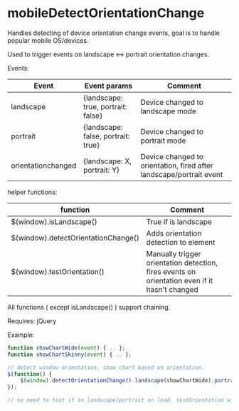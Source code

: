 mobileDetectOrientationChange
=============================
Handles detecting of device orientation change events, goal is to handle popular mobile OS/devices.

Used to trigger events on landscape <-> portrait orientation changes.

Events:

|Event|Event params|Comment|
|-----|------------|-------|
|landscape|{landscape: true, portrait: false}|Device changed to landscape mode|
|portrait|{landscape: false, portrait: true}|Device changed to portrait mode|
|orientationchanged|{landscape: X, portrait: Y}|Device changed to orientation, fired after landscape/portrait event|

helper functions:

|function|Comment|
|--------|-------|
|$(window).isLandscape()|True if is landscape|
|$(window).detectOrientationChange()|Adds orientation detection to element|
|$(window).testOrientation()|Manually trigger orientation detection, fires events on orientation even if it hasn't changed|

All functions ( except isLandscape() ) support chaining.

Requires: jQuery

Example:

```javascript
function showChartWide(event) { .. };
function showChartSkinny(event) { .. };

// detect window orientation, show chart based on orientation.
$(function() {
    $(window).detectOrientationChange().landscape(showChartWide).portrait(showChartSkinny).testOrientation();
});

// no need to test if in landscape/portrait on load, testOrientation will trigger the handlers for us!
```
